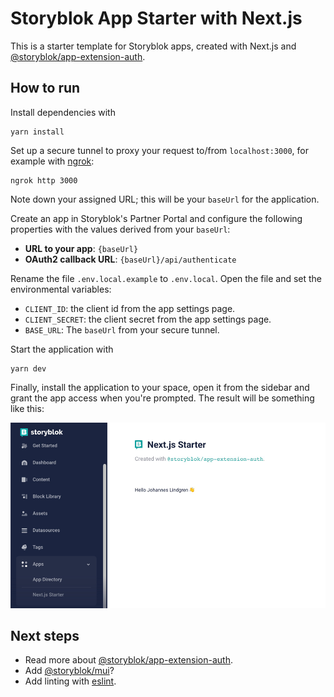 # Storyblok App Starter with Next.js

This is a starter template for Storyblok apps, created with Next.js and [@storyblok/app-extension-auth](https://www.npmjs.com/package/@storyblok/app-extension-auth).

## How to run

Install dependencies with

```shell
yarn install
```

Set up a secure tunnel to proxy your request to/from `localhost:3000`, for example with [ngrok](https://ngrok.com/):

```shell
ngrok http 3000
```

Note down your assigned URL; this will be your `baseUrl` for the application.

Create an app in Storyblok's Partner Portal and configure the following properties with the values derived from your `baseUrl`:

* **URL to your app**: `{baseUrl}`
* **OAuth2 callback URL**: `{baseUrl}/api/authenticate`

Rename the file `.env.local.example` to `.env.local`. Open the file and set the environmental variables:

* `CLIENT_ID`: the client id from the app settings page.
* `CLIENT_SECRET`: the client secret from the app settings page.
* `BASE_URL`: The `baseUrl` from your secure tunnel.

Start the application with

```shell
yarn dev
```

Finally, install the application to your space, open it from the sidebar and grant the app access when you're prompted. The result will be something like this:

![img.png](docs/img.png)

## Next steps

* Read more about [@storyblok/app-extension-auth](https://www.npmjs.com/package/@storyblok/app-extension-auth).
* Add [@storyblok/mui](https://www.npmjs.com/package/@storyblok/mui)?
* Add linting with [eslint](https://www.npmjs.com/package/eslint).
